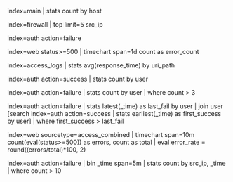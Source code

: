 index=main | stats count by host

index=firewall | top limit=5 src_ip

index=auth action=failure


index=web status>=500 
| timechart span=1d count as error_count


index=access_logs | stats avg(response_time) by uri_path

index=auth action=success 
| stats count by user


index=auth action=failure 
| stats count by user 
| where count > 3


index=auth action=failure 
| stats latest(_time) as last_fail by user 
| join user [search index=auth action=success 
             | stats earliest(_time) as first_success by user] 
| where first_success > last_fail	



index=web sourcetype=access_combined 
| timechart span=10m count(eval(status>=500)) as errors, count as total 
| eval error_rate = round((errors/total)*100, 2)	


index=auth action=failure 
| bin _time span=5m 
| stats count by src_ip, _time 
| where count > 10
